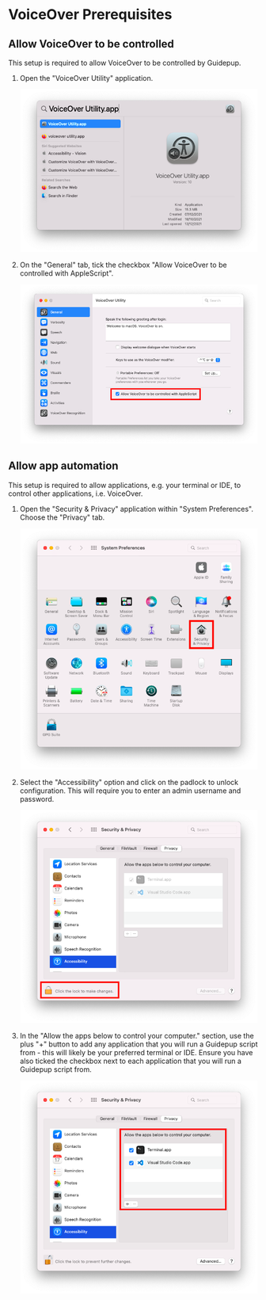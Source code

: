 # VoiceOver Prerequisites

## Allow VoiceOver to be controlled

This setup is required to allow VoiceOver to be controlled by Guidepup.

1. Open the "VoiceOver Utility" application.

   ![MacOS Spotlight search for "VoiceOver Utility.app".](./voiceover_utility_spotlight.png)

2. On the "General" tab, tick the checkbox "Allow VoiceOver to be controlled with AppleScript".

   ![VoiceOver Utility General Tab highlighting the last form option: a ticked checkbox for "Allow VoiceOver to be controlled with AppleScript".](./voiceover_utility_checkbox.png)

## Allow app automation

This setup is required to allow applications, e.g. your terminal or IDE, to control other applications, i.e. VoiceOver.

1. Open the "Security & Privacy" application within "System Preferences". Choose the "Privacy" tab.

   ![System Preferences application with the Security & Privacy icon button highlighted.](./system_preferences_security_and_privacy_highlight.png)

2. Select the "Accessibility" option and click on the padlock to unlock configuration. This will require you to enter an admin username and password.

   ![Security & Privacy view of System Preferences with the Privacy tab open and the Accessibility option selected. The clickable padlock at the bottom of the application is highlighted.](./security_and_privacy_accessibility_padlock.png)

3. In the "Allow the apps below to control your computer." section, use the plus "+" button to add any application that you will run a Guidepup script from - this will likely be your preferred terminal or IDE. Ensure you have also ticked the checkbox next to each application that you will run a Guidepup script from.

   ![Security & Privacy view of System Preferences with the Privacy tab open and the Accessibility option selected. The "Allow the apps below to control your computer." section is highlighted, with two applications listed: Terminal.app and Visual Studio Code.app, both with their checkboxes ticked.](./security_and_privacy_accessibility_applications.png)
